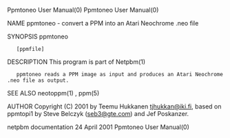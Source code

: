 Ppmtoneo User Manual(0)                                                                                                                                                               Ppmtoneo User Manual(0)



NAME
       ppmtoneo - convert a PPM into an Atari Neochrome .neo file


SYNOPSIS
       ppmtoneo

       [ppmfile]


DESCRIPTION
       This program is part of Netpbm(1)

       ppmtoneo reads a PPM image as input and produces an Atari Neochrome .neo file as output.


SEE ALSO
       neotoppm(1) , ppm(5)



AUTHOR
       Copyright (C) 2001 by Teemu Hukkanen <tjhukkan@iki.fi>, based on ppmtopi1 by Steve Belczyk (seb3@gte.com) and Jef Poskanzer.



netpbm documentation                                                                            24 April 2001                                                                         Ppmtoneo User Manual(0)
